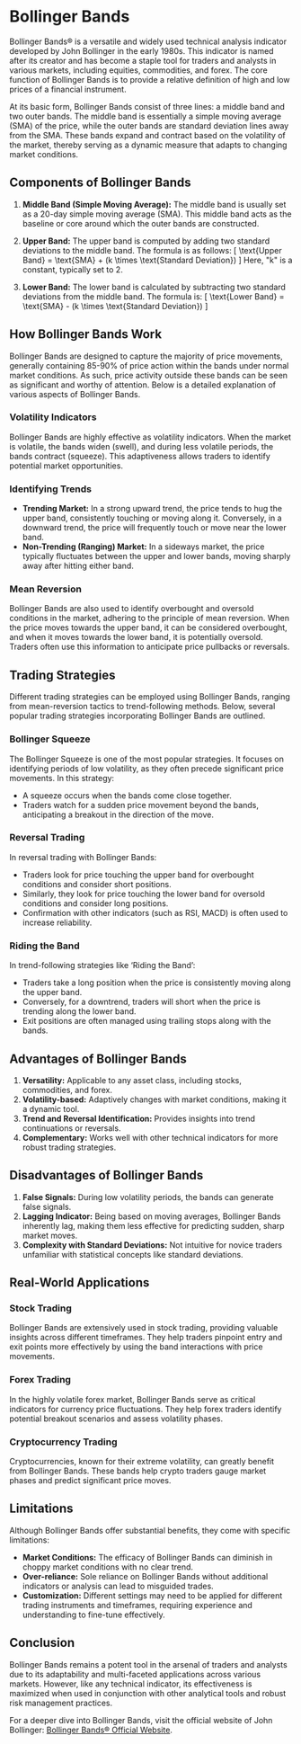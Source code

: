 # Bollinger Bands

Bollinger Bands® is a versatile and widely used technical analysis indicator developed by John Bollinger in the early 1980s. This indicator is named after its creator and has become a staple tool for traders and analysts in various markets, including equities, commodities, and forex. The core function of Bollinger Bands is to provide a relative definition of high and low prices of a financial instrument.

At its basic form, Bollinger Bands consist of three lines: a middle band and two outer bands. The middle band is essentially a simple moving average (SMA) of the price, while the outer bands are standard deviation lines away from the SMA. These bands expand and contract based on the volatility of the market, thereby serving as a dynamic measure that adapts to changing market conditions.

## Components of Bollinger Bands

1. **Middle Band (Simple Moving Average):**
   The middle band is usually set as a 20-day simple moving average (SMA). This middle band acts as the baseline or core around which the outer bands are constructed.

2. **Upper Band:**
   The upper band is computed by adding two standard deviations to the middle band. The formula is as follows:
   \[
   \text{Upper Band} = \text{SMA} + (k \times \text{Standard Deviation})
   \]
   Here, "k" is a constant, typically set to 2.

3. **Lower Band:**
   The lower band is calculated by subtracting two standard deviations from the middle band. The formula is:
   \[
   \text{Lower Band} = \text{SMA} - (k \times \text{Standard Deviation})
   \]

## How Bollinger Bands Work

Bollinger Bands are designed to capture the majority of price movements, generally containing 85-90% of price action within the bands under normal market conditions. As such, price activity outside these bands can be seen as significant and worthy of attention. Below is a detailed explanation of various aspects of Bollinger Bands.

### Volatility Indicators

Bollinger Bands are highly effective as volatility indicators. When the market is volatile, the bands widen (swell), and during less volatile periods, the bands contract (squeeze). This adaptiveness allows traders to identify potential market opportunities.

### Identifying Trends

- **Trending Market:** In a strong upward trend, the price tends to hug the upper band, consistently touching or moving along it. Conversely, in a downward trend, the price will frequently touch or move near the lower band.
- **Non-Trending (Ranging) Market:** In a sideways market, the price typically fluctuates between the upper and lower bands, moving sharply away after hitting either band.

### Mean Reversion

Bollinger Bands are also used to identify overbought and oversold conditions in the market, adhering to the principle of mean reversion. When the price moves towards the upper band, it can be considered overbought, and when it moves towards the lower band, it is potentially oversold. Traders often use this information to anticipate price pullbacks or reversals.

## Trading Strategies

Different trading strategies can be employed using Bollinger Bands, ranging from mean-reversion tactics to trend-following methods. Below, several popular trading strategies incorporating Bollinger Bands are outlined.

### Bollinger Squeeze

The Bollinger Squeeze is one of the most popular strategies. It focuses on identifying periods of low volatility, as they often precede significant price movements. In this strategy:
- A squeeze occurs when the bands come close together.
- Traders watch for a sudden price movement beyond the bands, anticipating a breakout in the direction of the move.

### Reversal Trading

In reversal trading with Bollinger Bands:
- Traders look for price touching the upper band for overbought conditions and consider short positions.
- Similarly, they look for price touching the lower band for oversold conditions and consider long positions.
- Confirmation with other indicators (such as RSI, MACD) is often used to increase reliability.

### Riding the Band

In trend-following strategies like ‘Riding the Band’:
- Traders take a long position when the price is consistently moving along the upper band.
- Conversely, for a downtrend, traders will short when the price is trending along the lower band.
- Exit positions are often managed using trailing stops along with the bands.

## Advantages of Bollinger Bands

1. **Versatility:** Applicable to any asset class, including stocks, commodities, and forex.
2. **Volatility-based:** Adaptively changes with market conditions, making it a dynamic tool.
3. **Trend and Reversal Identification:** Provides insights into trend continuations or reversals.
4. **Complementary:** Works well with other technical indicators for more robust trading strategies.

## Disadvantages of Bollinger Bands

1. **False Signals:** During low volatility periods, the bands can generate false signals.
2. **Lagging Indicator:** Being based on moving averages, Bollinger Bands inherently lag, making them less effective for predicting sudden, sharp market moves.
3. **Complexity with Standard Deviations:** Not intuitive for novice traders unfamiliar with statistical concepts like standard deviations.

## Real-World Applications

### Stock Trading

Bollinger Bands are extensively used in stock trading, providing valuable insights across different timeframes. They help traders pinpoint entry and exit points more effectively by using the band interactions with price movements.

### Forex Trading

In the highly volatile forex market, Bollinger Bands serve as critical indicators for currency price fluctuations. They help forex traders identify potential breakout scenarios and assess volatility phases.

### Cryptocurrency Trading

Cryptocurrencies, known for their extreme volatility, can greatly benefit from Bollinger Bands. These bands help crypto traders gauge market phases and predict significant price moves.

## Limitations

Although Bollinger Bands offer substantial benefits, they come with specific limitations:
- **Market Conditions:** The efficacy of Bollinger Bands can diminish in choppy market conditions with no clear trend.
- **Over-reliance:** Sole reliance on Bollinger Bands without additional indicators or analysis can lead to misguided trades.
- **Customization:** Different settings may need to be applied for different trading instruments and timeframes, requiring experience and understanding to fine-tune effectively.

## Conclusion

Bollinger Bands remains a potent tool in the arsenal of traders and analysts due to its adaptability and multi-faceted applications across various markets. However, like any technical indicator, its effectiveness is maximized when used in conjunction with other analytical tools and robust risk management practices.

For a deeper dive into Bollinger Bands, visit the official website of John Bollinger: [Bollinger Bands® Official Website](https://www.bollingerbands.com/).